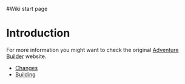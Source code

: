 #Wiki start page

# Introduction #

For more information you might want to check the original [Adventure Builder](https://adventurebuilder.dev.java.net/) website.

  * [Changes](Changes.md)
  * [Building](Building.md)